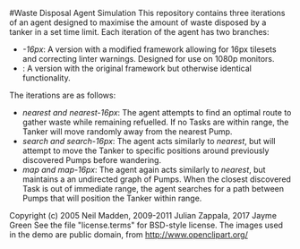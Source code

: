 #Waste Disposal Agent Simulation
This repository contains three iterations of an agent designed to maximise the amount of waste disposed by a tanker in a set time limit. Each iteration of the agent has two branches:

+ *<branch>-16px*: A version with a modified framework allowing for 16px tilesets and correcting linter warnings. Designed for use on 1080p monitors.
+ *<branch>*: A version with the original framework but otherwise identical functionality.

The iterations are as follows:

+ *nearest and nearest-16px*: The agent attempts to find an optimal route to gather waste while remaining refuelled. If no Tasks are within range, the Tanker will move randomly away from the nearest Pump.
+ *search and search-16px*: The agent acts similarly to *nearest*, but will attempt to move the Tanker to specific positions around previously discovered Pumps before wandering.
+ *map and map-16px*: The agent again acts similarly to *nearest*, but maintains a an undirected graph of Pumps. When the closest discovered Task is out of immediate range, the agent searches for a path between Pumps that will position the Tanker within range.

Copyright (c) 2005 Neil Madden, 2009-2011 Julian Zappala, 2017 Jayme Green
See the file "license.terms" for BSD-style license.
The images used in the demo are public domain, from
http://www.openclipart.org/
